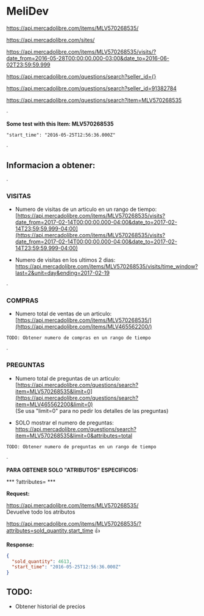 # MeliDev



https://api.mercadolibre.com/items/MLV570268535/

https://api.mercadolibre.com/sites/

https://api.mercadolibre.com/items/MLV570268535/visits/?date_from=2016-05-28T00:00:00.000-03:00&date_to=2016-06-02T23:59:59.999


https://api.mercadolibre.com/questions/search?seller_id={}

https://api.mercadolibre.com/questions/search?seller_id=91382784

https://api.mercadolibre.com/questions/search?item=MLV570268535

·

**Some test with this Item: MLV570268535**

`"start_time": "2016-05-25T12:56:36.000Z"`

·

## Informacion a obtener:
·

### VISITAS

* Numero de visitas de un articulo en un rango de tiempo:  
[https://api.mercadolibre.com/items/MLV570268535/visits?date_from=2017-02-14T00:00:00.000-04:00&date_to=2017-02-14T23:59:59.999-04:00](https://api.mercadolibre.com/items/MLV570268535/visits?date_from=2017-02-14T00:00:00.000-04:00&date_to=2017-02-14T23:59:59.999-04:00)


* Numero de visitas en los ultimos 2 dias:  
https://api.mercadolibre.com/items/MLV570268535/visits/time_window?last=2&unit=day&ending=2017-02-19

·
### COMPRAS
* Numero total de ventas de un articulo:  
[https://api.mercadolibre.com/items/MLV570268535/](https://api.mercadolibre.com/items/MLV465562200/)


`TODO: Obtener numero de compras en un rango de tiempo`


·
### PREGUNTAS
* Numero total de preguntas de un articulo:  
[https://api.mercadolibre.com/questions/search?item=MLV570268535&limit=0](https://api.mercadolibre.com/questions/search?item=MLV465562200&limit=0)  
(Se usa "limit=0" para no pedir los detalles de las preguntas)


* SOLO mostrar el numero de preguntas:  
https://api.mercadolibre.com/questions/search?item=MLV570268535&limit=0&attributes=total


`TODO: Obtener numero de preguntas en un rango de tiempo`

·

**PARA OBTENER SOLO "ATRIBUTOS" ESPECIFICOS:**

***	?attributes= ***

**Request:**

https://api.mercadolibre.com/items/MLV570268535/  
Devuelve todo los atributos

https://api.mercadolibre.com/items/MLV570268535/?attributes=sold_quantity,start_time :+1:

**Response:**

```json
{
  "sold_quantity": 4613,
  "start_time": "2016-05-25T12:56:36.000Z"
}
```

## TODO:

* Obtener historial de precios

